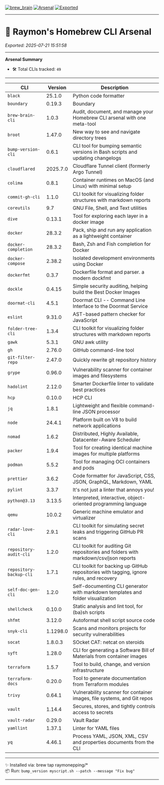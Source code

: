 [![brew_brain](https://img.shields.io/badge/Homebrew-CLI-blue?style=flat-square)](https://github.com/raymonepping/brew-brain-cli)
[![Arsenal](https://img.shields.io/badge/Arsenal-49_tools-success?style=flat-square)](#)
[![Exported](https://img.shields.io/badge/Exported-2025_07_21_15_51_58-informational?style=flat-square)](#)

---

# 🧠 Raymon's Homebrew CLI Arsenal

_Exported: 2025-07-21 15:51:58_

---

**Arsenal Summary**

- 🛠️ Total CLIs tracked: `49`

---

| CLI | Version | Description |
|-----|---------|-------------|
| `black` | 25.1.0 | Python code formatter |
| `boundary` | 0.19.3 | Boundary |
| `brew-brain-cli` | 1.0.3 | Audit, document, and manage your Homebrew CLI arsenal with one meta-tool |
| `broot` | 1.47.0 | New way to see and navigate directory trees |
| `bump-version-cli` | 0.6.1 | CLI tool for bumping semantic versions in Bash scripts and updating changelogs |
| `cloudflared` | 2025.7.0 | Cloudflare Tunnel client (formerly Argo Tunnel) |
| `colima` | 0.8.1 | Container runtimes on MacOS (and Linux) with minimal setup |
| `commit-gh-cli` | 1.1.0 | CLI toolkit for visualizing folder structures with markdown reports |
| `coreutils` | 9.7 | GNU File, Shell, and Text utilities |
| `dive` | 0.13.1 | Tool for exploring each layer in a docker image |
| `docker` | 28.3.2 | Pack, ship and run any application as a lightweight container |
| `docker-completion` | 28.3.2 | Bash, Zsh and Fish completion for Docker |
| `docker-compose` | 2.38.2 | Isolated development environments using Docker |
| `dockerfmt` | 0.3.7 | Dockerfile format and parser. a modern dockfmt |
| `dockle` | 0.4.15 | Simple security auditing, helping build the Best Docker Images |
| `doormat-cli` | 4.5.1 | Doormat CLI -- Command Line Interface to the Doormat Service |
| `eslint` | 9.31.0 | AST-based pattern checker for JavaScript |
| `folder-tree-cli` | 1.3.4 | CLI toolkit for visualizing folder structures with markdown reports |
| `gawk` | 5.3.1 | GNU awk utility |
| `gh` | 2.76.0 | GitHub command-line tool |
| `git-filter-repo` | 2.47.0 | Quickly rewrite git repository history |
| `grype` | 0.96.0 | Vulnerability scanner for container images and filesystems |
| `hadolint` | 2.12.0 | Smarter Dockerfile linter to validate best practices |
| `hcp` | 0.10.0 | HCP CLI |
| `jq` | 1.8.1 | Lightweight and flexible command-line JSON processor |
| `node` | 24.4.1 | Platform built on V8 to build network applications |
| `nomad` | 1.6.2 | Distributed, Highly Available, Datacenter-Aware Scheduler |
| `packer` | 1.9.4 | Tool for creating identical machine images for multiple platforms |
| `podman` | 5.5.2 | Tool for managing OCI containers and pods |
| `prettier` | 3.6.2 | Code formatter for JavaScript, CSS, JSON, GraphQL, Markdown, YAML |
| `pylint` | 3.3.7 | It's not just a linter that annoys you! |
| `python@3.13` | 3.13.5 | Interpreted, interactive, object-oriented programming language |
| `qemu` | 10.0.2 | Generic machine emulator and virtualizer |
| `radar-love-cli` | 2.9.1 | CLI toolkit for simulating secret leaks and triggering GitHub PR scans |
| `repository-audit-cli` | 1.2.0 | CLI toolkit for auditing Git repositories and folders with markdown/csv/json reports |
| `repository-backup-cli` | 1.7.1 | CLI toolkit for backing up GitHub repositories with tagging, ignore rules, and recovery |
| `self-doc-gen-cli` | 1.2.0 | Self-documenting CLI generator with markdown templates and folder visualization |
| `shellcheck` | 0.10.0 | Static analysis and lint tool, for (ba)sh scripts |
| `shfmt` | 3.12.0 | Autoformat shell script source code |
| `snyk-cli` | 1.1298.0 | Scans and monitors projects for security vulnerabilities |
| `socat` | 1.8.0.3 | SOcket CAT: netcat on steroids |
| `syft` | 1.28.0 | CLI for generating a Software Bill of Materials from container images |
| `terraform` | 1.5.7 | Tool to build, change, and version infrastructure |
| `terraform-docs` | 0.20.0 | Tool to generate documentation from Terraform modules |
| `trivy` | 0.64.1 | Vulnerability scanner for container images, file systems, and Git repos |
| `vault` | 1.14.4 | Secures, stores, and tightly controls access to secrets |
| `vault-radar` | 0.29.0 | Vault Radar |
| `yamllint` | 1.37.1 | Linter for YAML files |
| `yq` | 4.46.1 | Process YAML, JSON, XML, CSV and properties documents from the CLI |

---

✨ Installed via: brew tap raymonepping/*  
📦 Run: `bump_version myscript.sh --patch --message "Fix bug"`

---
